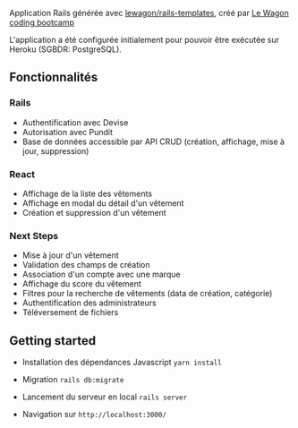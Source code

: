 Application Rails générée avec [lewagon/rails-templates](https://github.com/lewagon/rails-templates), créé par  [Le Wagon coding bootcamp](https://www.lewagon.com)

L'application a été configurée initialement pour pouvoir être exécutée sur Heroku (SGBDR: PostgreSQL).


## Fonctionnalités

### Rails
- Authentification avec Devise
- Autorisation avec Pundit
- Base de données accessible par API CRUD (création, affichage, mise à jour, suppression)

### React
- Affichage de la liste des vêtements
- Affichage en modal du détail d'un vêtement
- Création et suppression d'un vêtement

### Next Steps
 - Mise à jour d'un vêtement
 - Validation des champs de création
 - Association d'un compte avec une marque
 - Affichage du score du vêtement
 - Filtres pour la recherche de vêtements (data de création, catégorie)
 - Authentification des administrateurs
 - Téléversement de fichiers

## Getting started

- Installation des dépendances Javascript `yarn install`

- Migration `rails db:migrate`

- Lancement du serveur en local `rails server`

- Navigation sur `http://localhost:3000/`
